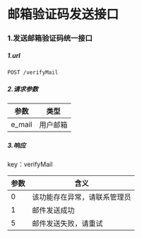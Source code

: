 # 邮箱验证码发送接口

### 1.发送邮箱验证码统一接口

##### 1.url

    POST /verifyMail
    
##### 2.请求参数

参数|类型
--|--
e_mail|用户邮箱

##### 3.响应

key：verifyMail

参数|含义
--|--|
0|该功能存在异常，请联系管理员
1|邮件发送成功
5|邮件发送失败，请重试